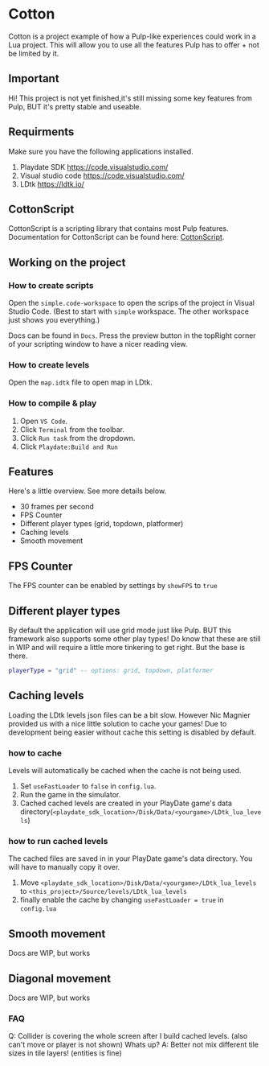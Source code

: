 # Cotton

Cotton is a project example of how a Pulp-like experiences could work in a Lua project. This will allow you to use all the features Pulp has to offer + not be limited by it.

## Important
Hi! This project is not yet finished,it's still missing some key features from Pulp, BUT it's pretty stable and useable.

## Requirments
Make sure you have the following applications installed.

1. Playdate SDK https://code.visualstudio.com/
2. Visual studio code https://code.visualstudio.com/
3. LDtk https://ldtk.io/

## CottonScript

CottonScript is a scripting library that contains most Pulp features.
Documentation for CottonScript can be found here: [CottonScript](https://github.com/unbelievableflavour/Cotton/blob/master/Docs/CottonScript.md).

## Working on the project

### How to create scripts
Open the `simple.code-workspace` to open the scrips of the project in Visual Studio Code.
(Best to start with `simple` workspace. The other workspace just shows you everything.)

Docs can be found in `Docs`. Press the preview button in the topRight corner of your scripting window to have a nicer reading view.

### How to create levels
Open the `map.idtk` file to open map in LDtk.

### How to compile & play

1. Open `VS Code`.
1. Click `Terminal` from the toolbar.
1. Click `Run task` from the dropdown.
1. Click `Playdate:Build and Run`

## Features

Here's a little overview. See more details below.

* 30 frames per second
* FPS Counter
* Different player types (grid, topdown, platformer)
* Caching levels
* Smooth movement

## FPS Counter

The FPS counter can be enabled by settings by `showFPS` to `true`

## Different player types

By default the application will use grid mode just like Pulp. BUT this framework also supports some other play types! Do know that these are still in WIP and will require a little more tinkering to get right. But the base is there.

```lua
playerType = "grid" -- options: grid, topdown, platformer
```

## Caching levels

Loading the LDtk levels json files can be a bit slow. However Nic Magnier provided us with a nice little solution to cache your games!
Due to development being easier without cache this setting is disabled by default.

### how to cache
Levels will automatically be cached when the cache is not being used. 

1. Set `useFastLoader` to `false` in `config.lua`.
2. Run the game in the simulator.
3. Cached cached levels are created in your PlayDate game's data directory(`<playdate_sdk_location>/Disk/Data/<yourgame>/LDtk_lua_levels`)

### how to run cached levels
The cached files are saved in in your PlayDate game's data directory. You will have to manually copy it over.

1. Move `<playdate_sdk_location>/Disk/Data/<yourgame>/LDtk_lua_levels` to `<this_project>/Source/levels/LDtk_lua_levels`
2. finally enable the cache by changing `useFastLoader = true` in `config.lua`

## Smooth movement

Docs are WIP, but works

## Diagonal movement

Docs are WIP, but works

### FAQ
Q: Collider is covering the whole screen after I build cached levels. (also can't move or player is not shown) Whats up?
A: Better not mix different tile sizes in tile layers! (entities is fine)
